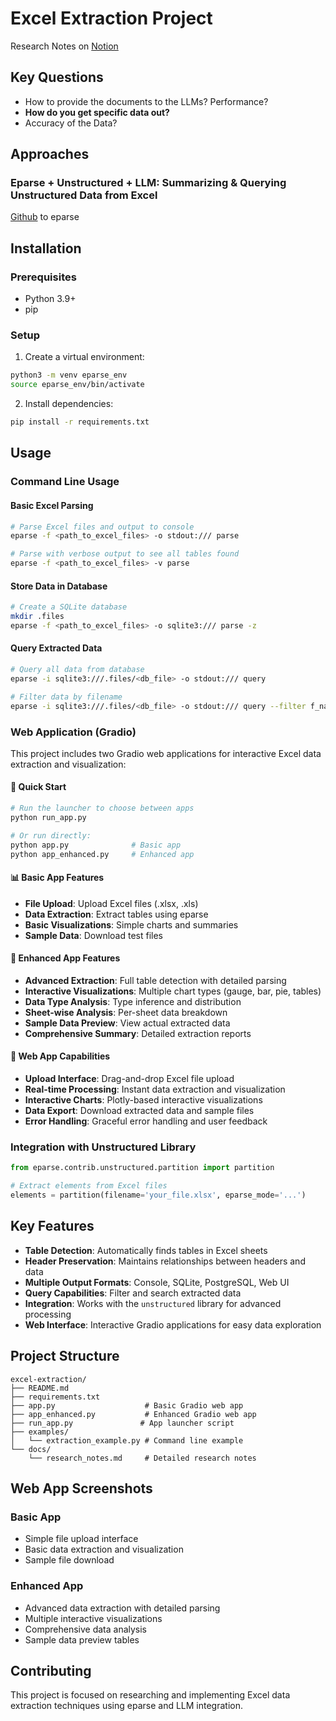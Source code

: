 # Excel Extraction Project

Research Notes on [Notion](https://www.notion.so/Excel-OCR-21c8bf45dbd08094b2ddc43456dfed2b)

## Key Questions
- How to provide the documents to the LLMs? Performance?
- **How do you get specific data out?**
- Accuracy of the Data?

## Approaches

### Eparse + Unstructured + LLM: Summarizing & Querying Unstructured Data from Excel
[Github](https://github.com/ChrisPappalardo/eparse) to eparse

## Installation

### Prerequisites
- Python 3.9+
- pip

### Setup
1. Create a virtual environment:
```bash
python3 -m venv eparse_env
source eparse_env/bin/activate
```

2. Install dependencies:
```bash
pip install -r requirements.txt
```

## Usage

### Command Line Usage

#### Basic Excel Parsing
```bash
# Parse Excel files and output to console
eparse -f <path_to_excel_files> -o stdout:/// parse

# Parse with verbose output to see all tables found
eparse -f <path_to_excel_files> -v parse
```

#### Store Data in Database
```bash
# Create a SQLite database
mkdir .files
eparse -f <path_to_excel_files> -o sqlite3:/// parse -z
```

#### Query Extracted Data
```bash
# Query all data from database
eparse -i sqlite3:///.files/<db_file> -o stdout:/// query

# Filter data by filename
eparse -i sqlite3:///.files/<db_file> -o stdout:/// query --filter f_name "myfile.xlsx"
```

### Web Application (Gradio)

This project includes two Gradio web applications for interactive Excel data extraction and visualization:

#### 🚀 Quick Start
```bash
# Run the launcher to choose between apps
python run_app.py

# Or run directly:
python app.py              # Basic app
python app_enhanced.py     # Enhanced app
```

#### 📊 Basic App Features
- **File Upload**: Upload Excel files (.xlsx, .xls)
- **Data Extraction**: Extract tables using eparse
- **Basic Visualizations**: Simple charts and summaries
- **Sample Data**: Download test files

#### 🚀 Enhanced App Features
- **Advanced Extraction**: Full table detection with detailed parsing
- **Interactive Visualizations**: Multiple chart types (gauge, bar, pie, tables)
- **Data Type Analysis**: Type inference and distribution
- **Sheet-wise Analysis**: Per-sheet data breakdown
- **Sample Data Preview**: View actual extracted data
- **Comprehensive Summary**: Detailed extraction reports

#### 🎯 Web App Capabilities
- **Upload Interface**: Drag-and-drop Excel file upload
- **Real-time Processing**: Instant data extraction and visualization
- **Interactive Charts**: Plotly-based interactive visualizations
- **Data Export**: Download extracted data and sample files
- **Error Handling**: Graceful error handling and user feedback

### Integration with Unstructured Library
```python
from eparse.contrib.unstructured.partition import partition

# Extract elements from Excel files
elements = partition(filename='your_file.xlsx', eparse_mode='...')
```

## Key Features

- **Table Detection**: Automatically finds tables in Excel sheets
- **Header Preservation**: Maintains relationships between headers and data
- **Multiple Output Formats**: Console, SQLite, PostgreSQL, Web UI
- **Query Capabilities**: Filter and search extracted data
- **Integration**: Works with the `unstructured` library for advanced processing
- **Web Interface**: Interactive Gradio applications for easy data exploration

## Project Structure

```
excel-extraction/
├── README.md
├── requirements.txt
├── app.py                    # Basic Gradio web app
├── app_enhanced.py           # Enhanced Gradio web app
├── run_app.py               # App launcher script
├── examples/
│   └── extraction_example.py # Command line example
└── docs/
    └── research_notes.md     # Detailed research notes
```

## Web App Screenshots

### Basic App
- Simple file upload interface
- Basic data extraction and visualization
- Sample file download

### Enhanced App
- Advanced data extraction with detailed parsing
- Multiple interactive visualizations
- Comprehensive data analysis
- Sample data preview tables

## Contributing

This project is focused on researching and implementing Excel data extraction techniques using eparse and LLM integration.
